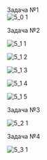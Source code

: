 Задача №1  
![5_0 1](https://github.com/deadmorouse/virtual/assets/49486347/33974c05-fa5a-45eb-bd3d-d18f77501833)  

Задача №2

![5_1 1](https://github.com/deadmorouse/virtual/assets/49486347/9603fd7f-bd2f-47a1-803d-0afcdbdcaca2)  

![5_1 2](https://github.com/deadmorouse/virtual/assets/49486347/fde84b1a-3565-4287-9a10-94d8ad0286ea)  

![5_1 3](https://github.com/deadmorouse/virtual/assets/49486347/e1ec7404-aeb5-4d0d-98a9-78207e333d93)  

![5_1 4](https://github.com/deadmorouse/virtual/assets/49486347/99ae39a1-92fd-48b0-8720-43ccd2fec071)  

![5_1 5](https://github.com/deadmorouse/virtual/assets/49486347/e0a3264d-f05e-45a5-884d-b976deeaee8e)  

Задача №3  

![5_2 1](https://github.com/deadmorouse/virtual/assets/49486347/f55e45f3-fac5-4197-8e91-94b6d9c45981)  

Задача №4

![5_3 1](https://github.com/deadmorouse/virtual/assets/49486347/14228c37-7596-4417-8f81-e44bcf249294)



